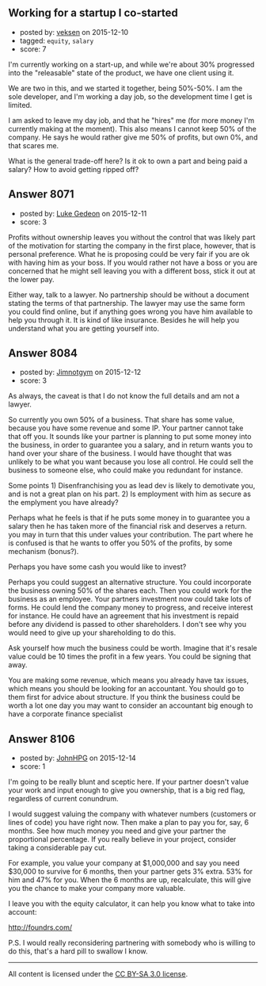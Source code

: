 ## Working for a startup I co-started

- posted by: [veksen](https://stackexchange.com/users/1920994/veksen) on 2015-12-10
- tagged: `equity`, `salary`
- score: 7

<p>I'm currently working on a start-up, and while we're about 30% progressed into the "releasable" state of the product, we have one client using it.</p>

<p>We are two in this, and we started it together, being 50%-50%. I am the sole developer, and I'm working a day job, so the development time I get is limited. </p>

<p>I am asked to leave my day job, and that he "hires" me (for more money I'm currently making at the moment). This also means I cannot keep 50% of the company. He says he would rather give me 50% of profits, but own 0%, and that scares me.</p>

<p>What is the general trade-off here? Is it ok to own a part and being paid a salary? How to avoid getting ripped off?</p>



## Answer 8071

- posted by: [Luke Gedeon](https://stackexchange.com/users/1119600/luke-gedeon) on 2015-12-11
- score: 3

<p>Profits without ownership leaves you without the control that was likely part of the motivation for starting the company in the first place, however, that is personal preference. What he is proposing could be very fair if you are ok with having him as your boss. If you would rather not have a boss or you are concerned that he might sell leaving you with a different boss, stick it out at the lower pay.</p>

<p>Either way, talk to a lawyer. No partnership should be without a document stating the terms of that partnership. The lawyer may use the same form you could find online, but if anything goes wrong you have him available to help you through it. It is kind of like insurance. Besides he will help you understand what you are getting yourself into.</p>



## Answer 8084

- posted by: [Jimnotgym](https://stackexchange.com/users/7461839/jimnotgym) on 2015-12-12
- score: 3

<p>As always, the caveat is that I do not know the full details and am not a lawyer.</p>

<p>So currently you own 50% of a business. That share has some value, because you have some revenue and some IP. Your partner cannot take that off you. It sounds like your partner is planning to put some money into the business, in order to guarantee you a salary, and in return wants you to hand over your share of the business. I would have thought that was unlikely to be what you want because you lose all control. He could sell the business to someone else, who could make you redundant for instance.</p>

<p>Some points
1) Disenfranchising you as lead dev is likely to demotivate you, and is not a great plan on his part.
2) Is employment with him as secure as the emplyment you have already?</p>

<p>Perhaps what he feels is that if he puts some money in to guarantee you a salary then he has taken more of the financial risk and deserves a return. you may in turn that this under values your contribution. The part where he is confused is that he wants to offer you 50% of the profits, by some mechanism (bonus?). </p>

<p>Perhaps you have some cash you would like to invest?</p>

<p>Perhaps you could suggest an alternative structure. You could incorporate the business owning 50% of the shares each. Then you could work for the business as an employee. Your partners investment now could take lots of forms. He could lend the company money to progress, and receive interest for instance. He could have an agreement that his investment is repaid before any dividend is passed to other shareholders. I don't see why you would need to give up your shareholding to do this.</p>

<p>Ask yourself how much the business could be worth. Imagine that it's resale value could be 10 times the profit in a few years. You could be signing that away.</p>

<p>You are making some revenue, which means you already have tax issues, which means you should be looking for an accountant. You should go to them first for advice about structure. If you think the business could be worth a lot one day  you may want to consider an accountant big enough to have a corporate finance specialist</p>



## Answer 8106

- posted by: [JohnHPG](https://stackexchange.com/users/1435881/johnhpg) on 2015-12-14
- score: 1

<p>I'm going to be really blunt and sceptic here. If your partner doesn't value your work and input enough to give you ownership, that is a big red flag, regardless of current conundrum. </p>

<p>I would suggest valuing the company with whatever numbers (customers or lines of code) you have right now. Then make a plan to pay you for, say, 6 months. See how much money you need and give your partner the proportional percentage. If you really believe in your project, consider taking a considerable pay cut.</p>

<p>For example, you value your company at $1,000,000 and say you need $30,000 to survive for 6 months, then your partner gets 3% extra. 53% for him and 47% for you. When the 6 months are up, recalculate, this will give you the chance to make your company more valuable.</p>

<p>I leave you with the equity calculator, it can help you know what to take into account:</p>

<p><a href="http://foundrs.com/" rel="nofollow">http://foundrs.com/</a></p>

<p>P.S. I would really reconsidering partnering with somebody who is willing to do this, that's a hard pill to swallow I know.</p>




---

All content is licensed under the [CC BY-SA 3.0 license](https://creativecommons.org/licenses/by-sa/3.0/).

